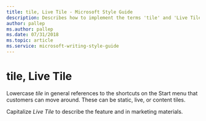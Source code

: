 ```yaml
---
title: tile, Live Tile - Microsoft Style Guide
description: Describes how to implement the terms 'tile' and 'Live Tile' in Microsoft content and clarifies to capitalize 'Live Tile'.
author: pallep
ms.author: pallep
ms.date: 07/31/2018
ms.topic: article
ms.service: microsoft-writing-style-guide
---
```


# tile, Live Tile

Lowercase *tile*
in general references to the shortcuts on the Start menu 
that customers can move around. These can be static, live, or content
tiles. 

Capitalize *Live Tile* to describe the feature and in marketing materials. 
